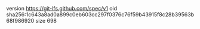 version https://git-lfs.github.com/spec/v1
oid sha256:1c643a8ad0a899c0eb603cc297f0376c76f59b43915f8c28b39563b68f986920
size 698
